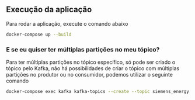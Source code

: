 ## Execução da aplicação
Para rodar a aplicação, execute o comando abaixo
``` bash
docker-compose up --build
```

### E se eu quiser ter múltiplas partições no meu tópico?
Para ter múltiplas partições no tópico específico, só pode ser criado o tópico pelo Kafka, não há possibilidades de criar o tópico com múltiplas partições no produtor ou no consumidor, podemos utilizar o seguinte comando
```bash
docker-compose exec kafka kafka-topics --create --topic siemens_energy --partitions 3 --bootstrap-server kafka:9092
```